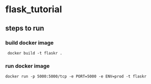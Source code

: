 # flask_tutorial

## steps to run

### build docker image

` docker build -t flaskr .`

### run docker image

`docker run -p 5000:5000/tcp -e PORT=5000 -e ENV=prod -t flaskr`
